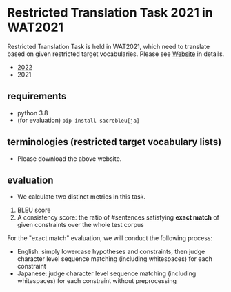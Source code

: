 # Restricted Translation Task 2021 in WAT2021

Restricted Translation Task is held in WAT2021, which need to translate based on given restricted target vocabularies. Please see [Website](https://sites.google.com/view/restricted-translation-task/top?authuser=0) in details.

- [2022](https://github.com/Chanabe-k/wat2022_restricted/)
- 2021

## requirements
- python 3.8
- (for evaluation) `pip install sacrebleu[ja]`

## terminologies (restricted target vocabulary lists)
- Please download the above website.

## evaluation
- We calculate two distinct metrics in this task.
1. BLEU score
2. A consistency score: the ratio of #sentences satisfying **exact match** of given constraints over the whole test corpus

For the "exact match" evaluation, we will conduct the following process:

- English: simply lowercase hypotheses and constraints, then judge character level sequence matching (including whitespaces) for each constraint
- Japanese: judge character level sequence matching (including whitespaces) for each constraint without preprocessing
